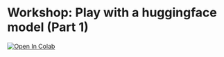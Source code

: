 # Workshop: Play with a huggingface model (Part 1)

<a target="_blank" href="https://colab.research.google.com/drive/1AFSZrjC5aMhtxnbYWh3RYOSjdxd1iPjZ?usp=sharing"><img src="https://colab.research.google.com/assets/colab-badge.svg" alt="Open In Colab"/></a>
